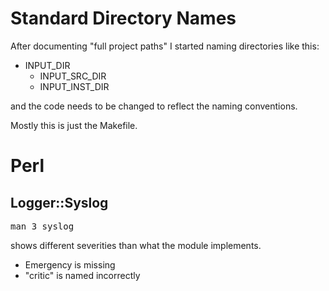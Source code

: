 # Standard Directory Names

After documenting "full project paths" I started naming directories like this:

* INPUT_DIR
  * INPUT_SRC_DIR
  * INPUT_INST_DIR

and the code needs to be changed to reflect the naming conventions.

Mostly this is just the Makefile.

# Perl

## Logger::Syslog

<pre>man 3 syslog</pre>
shows different severities than what the module implements.

* Emergency is missing
* "critic" is named incorrectly

